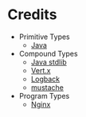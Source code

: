 # Credits

- Primitive Types
	- [Java](https://docs.oracle.com/en/java/javase/11/)
- Compound Types
	- [Java stdlib](https://docs.oracle.com/en/java/javase/11/docs/api/index.html)
	- [Vert.x](https://vertx.io/)
	- [Logback](https://logback.qos.ch/)
	- [mustache](https://mustache.github.io/)
- Program Types
	- [Nginx](https://www.nginx.com/)
